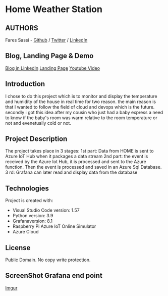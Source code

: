 # Home Weather Station

## AUTHORS
Fares Sassi - [Github](https://https://github.com/Fares84) / [Twitter](https://twitter.com/faressassi) / [LinkedIn](https://www.linkedin.com/in/faress-s-8b55a61b1/)

## Blog, Landing Page & Demo
[Blog in LinkedIn]()
[Landing Page](https://252892.wixsite.com/landingpagefares)
[Youtube Video](https://www.youtube.com/watch?v=bUlbu-Joi_0)

## Introduction
I chose to do this project which is to monitor and display the temperature
and humidity of the house in real time for two reason. the main reason is that
I wanted to follow the field of cloud and devops which is the future. secondly
i got this idea after my cousin who just had a baby express a need to know
if the baby's room was warm relative to the room temperature or not
and evenetually cold or not.

## Project Description
The project takes place in 3 stages:
1st part: Data from HOME is sent to Azure IoT Hub when it packages a data stream
2nd part: the event is received by the Azure Iot Hub, it is processed and sent
to the Azure function. Then the event is processed and saved in an Azure Sql
Database.
3 rd: Grafana can later read and display data from the database

## Technologies
Project is created with:
* Visual Studio Code version: 1.57
* Python version: 3.9
* Grafanaversion: 8.1
* Raspberry Pi Azure IoT Online Simulator
* Azure Cloud

## License
Public Domain. No copy write protection.

## ScreenShot Grafana end point
[Imgur](https://imgur.com/7LyeP4a)